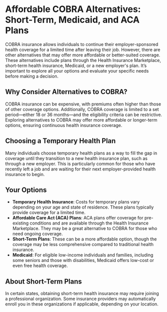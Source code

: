 # Affordable COBRA Alternatives: Short-Term, Medicaid, and ACA Plans

COBRA insurance allows individuals to continue their employer-sponsored health coverage for a limited time after leaving their job. However, there are other alternatives that may offer more affordable or better-suited coverage. These alternatives include plans through the Health Insurance Marketplace, short-term health insurance, Medicaid, or a new employer's plan. It’s important to explore all your options and evaluate your specific needs before making a decision.

## Why Consider Alternatives to COBRA?

COBRA insurance can be expensive, with premiums often higher than those of other coverage options. Additionally, COBRA coverage is limited to a set period—either 18 or 36 months—and the eligibility criteria can be restrictive. Exploring alternatives to COBRA may offer more affordable or longer-term options, ensuring continuous health insurance coverage.

## Choosing a Temporary Health Plan

Many individuals choose temporary health plans as a way to fill the gap in coverage until they transition to a new health insurance plan, such as through a new employer. This is particularly common for those who have recently left a job and are waiting for their next employer-provided health insurance to begin.

## Your Options

- **Temporary Health Insurance**: Costs for temporary plans vary depending on your age and state of residence. These plans typically provide coverage for a limited time.
- **Affordable Care Act (ACA) Plans**: ACA plans offer coverage for pre-existing conditions and are available through the Health Insurance Marketplace. They may be a great alternative to COBRA for those who need ongoing coverage.
- **Short-Term Plans**: These can be a more affordable option, though the coverage may be less comprehensive compared to traditional health insurance.
- **Medicaid**: For eligible low-income individuals and families, including some seniors and those with disabilities, Medicaid offers low-cost or even free health coverage.

## About Short-Term Plans

In certain states, obtaining short-term health insurance may require joining a professional organization. Some insurance providers may automatically enroll you in these organizations if applicable, depending on your location.
